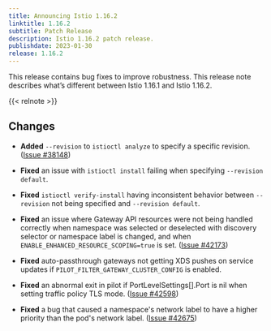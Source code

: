 ```yaml
---
title: Announcing Istio 1.16.2
linktitle: 1.16.2
subtitle: Patch Release
description: Istio 1.16.2 patch release.
publishdate: 2023-01-30
release: 1.16.2
---
```


This release contains bug fixes to improve robustness. This release note describes what’s different between Istio 1.16.1 and Istio 1.16.2.

{{< relnote >}}

## Changes

- **Added** `--revision` to `istioctl analyze` to specify a specific revision.
  ([Issue #38148](https://github.com/istio/istio/issues/38148))

- **Fixed** an issue with `istioctl install` failing when specifying `--revision default`.

- **Fixed** `istioctl verify-install` having inconsistent behavior between `--revision` not being specified and `--revision default`.

- **Fixed** an issue where Gateway API resources were not being handled correctly when namespace was selected or deselected with discovery selector or namespace label is changed, and when `ENABLE_ENHANCED_RESOURCE_SCOPING=true` is set.  ([Issue #42173](https://github.com/istio/istio/issues/42173))

- **Fixed** auto-passthrough gateways not getting XDS pushes on service updates if `PILOT_FILTER_GATEWAY_CLUSTER_CONFIG` is enabled.

- **Fixed** an abnormal exit in pilot if PortLevelSettings[].Port is nil when setting traffic policy TLS mode.  ([Issue #42598](https://github.com/istio/istio/issues/42598))

- **Fixed** a bug that caused a namespace's network label to have a higher priority than the pod's network label.  ([Issue #42675](https://github.com/istio/istio/issues/42675))
